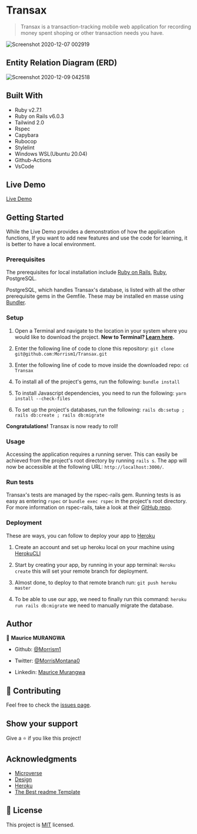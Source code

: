 # Transax

> Transax is a transaction-tracking mobile web application for recording money spent shoping or other transaction needs you have.
> 

![Screenshot 2020-12-07 002919](https://user-images.githubusercontent.com/46853433/101294994-7bfb2700-3823-11eb-8f45-af6d78c0752c.png)

## Entity Relation Diagram (ERD)

![Screenshot 2020-12-09 042518](https://user-images.githubusercontent.com/46853433/101566121-20719a80-39d7-11eb-8206-73ebff78c663.png)

## Built With

* Ruby v2.7.1
* Ruby on Rails v6.0.3
* Tailwind 2.0
* Rspec
* Capybara
* Rubocop
* Stylelint
* Windows WSL(Ubuntu 20.04)
* Github-Actions
* VsCode

## Live Demo

[Live Demo](https://calm-atoll-97228.herokuapp.com/)

## Getting Started

While the Live Demo provides a demonstration of how the application functions, If you want to add new features and use the code for learning, it is better to have a local environment.

### Prerequisites

The prerequisites for local installation include [Ruby on Rails](http://railsinstaller.org/en), [Ruby](https://www.ruby-lang.org/en/downloads/), PostgreSQL.

PostgreSQL, which handles Transax's database, is listed with all the other prerequisite gems in the Gemfile. These may be installed en masse using [Bundler](https://bundler.io/).

### Setup

1. Open a Terminal and navigate to the location in your system where you would like to download the project. **New to Terminal? [Learn here](https://www.freecodecamp.org/news/conquering-the-command-line-f85f5e46c07c/).**

2. Enter the following line of code to clone this repository:
`git clone git@github.com:Morrism1/Transax.git`

3. Enter the following line of code to move inside the downloaded repo:
`cd Transax`

4. To install all of the project's gems, run the following:
`bundle install`

5. To install Javascript dependencies, you need to run the following:
`yarn install --check-files`

6. To set up the project's databases, run the following:
`rails db:setup ; rails db:create ; rails db:migrate`

**Congratulations!** Transax is now ready to roll!

### Usage

Accessing the application requires a running server. This can easily be achieved from the project's root directory by running `rails s`. The app will now be accessible at the following URL: `http://localhost:3000/`.

### Run tests

Transax's tests are managed by the rspec-rails gem. Running tests is as easy as entering `rspec` or
`bundle exec rspec` in the project's root directory. For more information on rspec-rails, take a look at their [GitHub repo](https://github.com/rspec/rspec-rails).

### Deployment

These are ways, you can follow to deploy your app to [Heroku](https://www.heroku.com/)

1. Create an account and set up heroku local on your machine using [HerokuCLI](https://devcenter.heroku.com/articles/heroku-cli)

2. Start by creating your app, by running in your app terminal:
`Heroku create`
this will set your remote branch for deployment.

3. Almost done, to deploy to that remote branch run:
`git push heroku master`

4. To be able to use our app, we need to finally run this command:
`heroku run rails db:migrate`
we need to manually migrate the database.

## Author

👤 **Maurice MURANGWA**

* Github: [@Morrism1](https://github.com/Morrism1)

* Twitter: [@MorrisMontana0](https://twitter.com/MurangwaMorris)

* Linkedin: [Maurice Murangwa](https://www.linkedin.com/in/mauricemurangwa/)  

## 🤝 Contributing

Feel free to check the [issues page](issues/).

## Show your support

Give a ⭐️ if you like this project!

## Acknowledgments

* [Microverse](https://www.microverse.org/)
* [Design](https://www.behance.net/gallery/19759151/Snapscan-iOs-design-and-branding?tracking_source=)
* [Heroku](https://www.heroku.com/)
* [The Best readme Template](https://github.com/othneildrew/Best-README-Template)

## 📝 License

This project is [MIT](https://opensource.org/licenses/MIT) licensed.
